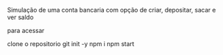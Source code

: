 Simulação de uma conta bancaria com opção de criar, depositar, sacar e ver saldo

para acessar 

clone o repositorio
git init -y
npm i
npm start

